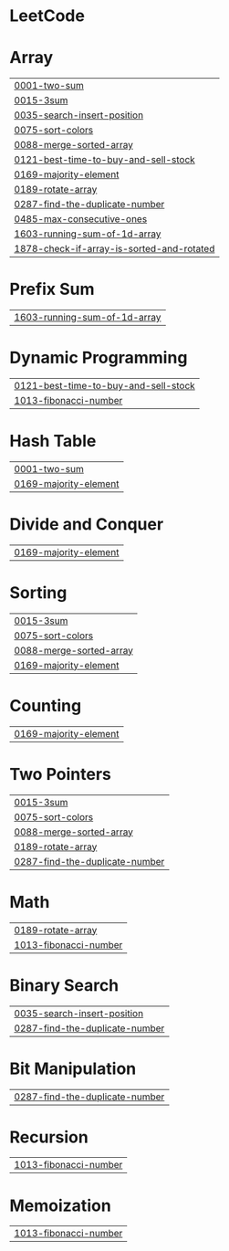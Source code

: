 # LeetCode


# Array
|  |
| ------- |
| [0001-two-sum](https://github.com/Kaviya89/LeetCode/tree/master/0001-two-sum) |
| [0015-3sum](https://github.com/Kaviya89/LeetCode/tree/master/0015-3sum) |
| [0035-search-insert-position](https://github.com/Kaviya89/LeetCode/tree/master/0035-search-insert-position) |
| [0075-sort-colors](https://github.com/Kaviya89/LeetCode/tree/master/0075-sort-colors) |
| [0088-merge-sorted-array](https://github.com/Kaviya89/LeetCode/tree/master/0088-merge-sorted-array) |
| [0121-best-time-to-buy-and-sell-stock](https://github.com/Kaviya89/LeetCode/tree/master/0121-best-time-to-buy-and-sell-stock) |
| [0169-majority-element](https://github.com/Kaviya89/LeetCode/tree/master/0169-majority-element) |
| [0189-rotate-array](https://github.com/Kaviya89/LeetCode/tree/master/0189-rotate-array) |
| [0287-find-the-duplicate-number](https://github.com/Kaviya89/LeetCode/tree/master/0287-find-the-duplicate-number) |
| [0485-max-consecutive-ones](https://github.com/Kaviya89/LeetCode/tree/master/0485-max-consecutive-ones) |
| [1603-running-sum-of-1d-array](https://github.com/Kaviya89/LeetCode/tree/master/1603-running-sum-of-1d-array) |
| [1878-check-if-array-is-sorted-and-rotated](https://github.com/Kaviya89/LeetCode/tree/master/1878-check-if-array-is-sorted-and-rotated) |
# Prefix Sum
|  |
| ------- |
| [1603-running-sum-of-1d-array](https://github.com/Kaviya89/LeetCode/tree/master/1603-running-sum-of-1d-array) |
# Dynamic Programming
|  |
| ------- |
| [0121-best-time-to-buy-and-sell-stock](https://github.com/Kaviya89/LeetCode/tree/master/0121-best-time-to-buy-and-sell-stock) |
| [1013-fibonacci-number](https://github.com/Kaviya89/LeetCode/tree/master/1013-fibonacci-number) |
# Hash Table
|  |
| ------- |
| [0001-two-sum](https://github.com/Kaviya89/LeetCode/tree/master/0001-two-sum) |
| [0169-majority-element](https://github.com/Kaviya89/LeetCode/tree/master/0169-majority-element) |
# Divide and Conquer
|  |
| ------- |
| [0169-majority-element](https://github.com/Kaviya89/LeetCode/tree/master/0169-majority-element) |
# Sorting
|  |
| ------- |
| [0015-3sum](https://github.com/Kaviya89/LeetCode/tree/master/0015-3sum) |
| [0075-sort-colors](https://github.com/Kaviya89/LeetCode/tree/master/0075-sort-colors) |
| [0088-merge-sorted-array](https://github.com/Kaviya89/LeetCode/tree/master/0088-merge-sorted-array) |
| [0169-majority-element](https://github.com/Kaviya89/LeetCode/tree/master/0169-majority-element) |
# Counting
|  |
| ------- |
| [0169-majority-element](https://github.com/Kaviya89/LeetCode/tree/master/0169-majority-element) |
# Two Pointers
|  |
| ------- |
| [0015-3sum](https://github.com/Kaviya89/LeetCode/tree/master/0015-3sum) |
| [0075-sort-colors](https://github.com/Kaviya89/LeetCode/tree/master/0075-sort-colors) |
| [0088-merge-sorted-array](https://github.com/Kaviya89/LeetCode/tree/master/0088-merge-sorted-array) |
| [0189-rotate-array](https://github.com/Kaviya89/LeetCode/tree/master/0189-rotate-array) |
| [0287-find-the-duplicate-number](https://github.com/Kaviya89/LeetCode/tree/master/0287-find-the-duplicate-number) |
# Math
|  |
| ------- |
| [0189-rotate-array](https://github.com/Kaviya89/LeetCode/tree/master/0189-rotate-array) |
| [1013-fibonacci-number](https://github.com/Kaviya89/LeetCode/tree/master/1013-fibonacci-number) |
# Binary Search
|  |
| ------- |
| [0035-search-insert-position](https://github.com/Kaviya89/LeetCode/tree/master/0035-search-insert-position) |
| [0287-find-the-duplicate-number](https://github.com/Kaviya89/LeetCode/tree/master/0287-find-the-duplicate-number) |
# Bit Manipulation
|  |
| ------- |
| [0287-find-the-duplicate-number](https://github.com/Kaviya89/LeetCode/tree/master/0287-find-the-duplicate-number) |
# Recursion
|  |
| ------- |
| [1013-fibonacci-number](https://github.com/Kaviya89/LeetCode/tree/master/1013-fibonacci-number) |
# Memoization
|  |
| ------- |
| [1013-fibonacci-number](https://github.com/Kaviya89/LeetCode/tree/master/1013-fibonacci-number) |
